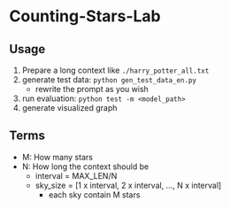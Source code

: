 # Counting-Stars-Lab

## Usage

1. Prepare a long context like `./harry_potter_all.txt`
2. generate test data: `python gen_test_data_en.py`
    - rewrite the prompt as you wish
3. run evaluation: `python test -m <model_path>`
4. generate visualized graph

## Terms

- M: How many stars
- N: How long the context should be
    * interval = MAX_LEN/N
    * sky_size = [1 x interval, 2 x interval, ..., N x interval]
        + each sky contain M stars

